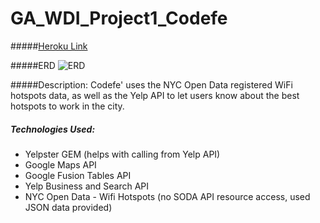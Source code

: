GA_WDI_Project1_Codefe
=========================
#####[Heroku Link](http://fathomless-dawn-9348.herokuapp.com/)

#####ERD
![ERD](http://i.imgur.com/F9RnqF0.jpg)

#####Description:
Codefe' uses the NYC Open Data registered WiFi hotspots data, as well as the Yelp API to let users know about the best hotspots to work in the city.

##### Technologies Used:
* Yelpster GEM (helps with calling from Yelp API)
* Google Maps API
* Google Fusion Tables API
* Yelp Business and Search API
* NYC Open Data - Wifi Hotspots (no SODA API resource access, used JSON data provided)










